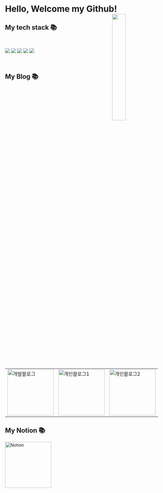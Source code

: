 <h1>Hello, Welcome my Github! <img align="right" src="https://user-images.githubusercontent.com/73818206/165729401-b2c26fc7-ebe5-49ea-9b8c-d196f4c7d587.JPG" height="30%" width="30%"> </h1>

<h2 class="new" style="border-bottom-width: 1px;"> My tech stack 📚</h2>
<br/>
<p>
  <img src="https://img.shields.io/badge/-React-222222?style=for-the-badge&logo=react">
  <img src="https://img.shields.io/badge/-JavaScript-%23F7DF1C?style=for-the-badge&logo=javascript&logoColor=000000&labelColor=%23FFCE5A&color=%23FFCE5A">
  <img src="https://img.shields.io/badge/-Next.js-222222?style=for-the-badge&logo=Next.js"> 
  <img src="https://img.shields.io/badge/-TypeScript-007ACC?style=for-the-badge&logo=typescript&logoColor=white">
  <img src="https://img.shields.io/badge/-Git-F05032?style=for-the-badge&logo=git&logoColor=ffffff">
</p>
   
<br/>

<h2>My Blog 📚</h2>
<table>
  <tbody>
    <tr>
      <td>
        <a href="https://velog.io/@whddnjs1715" title="개발 블로그">
          <img width="152" alt="개발블로그" src="https://user-images.githubusercontent.com/73818206/165735685-1603d730-dbe0-4b79-b7cc-a2b674d74004.png">
        </a>
      </td>
      <td>
        <a href="https://cafe.naver.com/woholfriends/30081" title="개인블로그1">
          <img width="152" alt="개인블로그1" src="https://user-images.githubusercontent.com/73818206/173187434-d7c67a1c-9736-4958-99d3-65cad1ca49dc.JPG">
        </a>
      </td>
      <td>
        <a href="https://cafe.naver.com/woholfriends/27482" title="개인블로그2">
          <img width="152" alt="개인블로그2" src="https://user-images.githubusercontent.com/73818206/173187295-74d9e3dd-9744-462b-a5f6-f38603e8dab7.jpeg">
        </a>
      </td>
    </tr>
  </tbody>
</table>

<h2>My Notion 📚</h2>
  <a href="https://www.notion.so/2-2-8edca103f948438f9f53cf17dea14704" title="Notion">
    <img width="152" alt="Notion" src="https://user-images.githubusercontent.com/73818206/166163279-9a2f83e3-3650-414e-9fa2-4c1471371960.png">
  </a>


